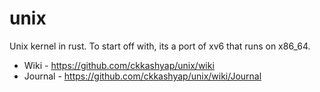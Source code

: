 unix
====

Unix kernel in rust.
To start off with, its a port of xv6 that runs on x86_64.

* Wiki - https://github.com/ckkashyap/unix/wiki
* Journal - https://github.com/ckkashyap/unix/wiki/Journal
